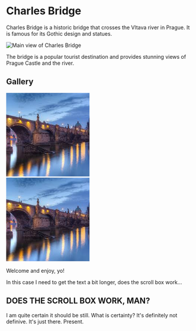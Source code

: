 # Charles Bridge

Charles Bridge is a historic bridge that crosses the Vltava river in Prague. It is famous for its Gothic design and statues.

![Main view of Charles Bridge](../images/charles_bridge/main.jpg)

The bridge is a popular tourist destination and provides stunning views of Prague Castle and the river.

## Gallery

![Bridge in sunset](../images/charles_bridge/main.png)  
![View from Charles Bridge](./main.png)

Welcome and enjoy, yo!

In this case I need to get the text a bit longer, 
does the scroll box work... 
## DOES THE SCROLL BOX WORK, MAN?

I am quite certain it should be still. 
What is certainty? It's definitely not definive. It's just there. Present. 
